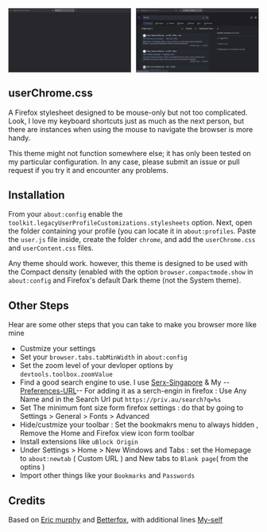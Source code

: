 <!-- <div align="center">
</div> -->
<div style="display: flex; gap: 10px">
        <img src="git/firfox1.png" alt="" style="width: 49%;">
        <img src="git/firfox2.png" alt="" style="width: 49%;">
    </div>

## userChrome.css

A Firefox stylesheet designed to be mouse-only but not too complicated. Look, I love my keyboard shortcuts just as much as the next person, but there are instances when using the mouse to navigate the browser is more handy.

This theme might not function somewhere else; it has only been tested on my particular configuration. In any case, please submit an issue or pull request if you try it and encounter any problems.

## Installation


From your `about:config` enable the `toolkit.legacyUserProfileCustomizations.stylesheets` option. Next, open the folder containing your profile (you can locate it in `about:profiles`. Paste the `user.js` file inside, create the folder `chrome`, and add the `userChrome.css` and `userContent.css` files.

Any theme should work. however, this theme is designed to be used with the Compact density (enabled with the option `browser.compactmode.show` in `about:config` and Firefox's default Dark theme (not the System theme).

## Other Steps

Hear are some other steps that you can take to make you browser more like mine 

- Custmize your settings
- Set your `browser.tabs.tabMinWidth` in `about:config`
- Set the zoom level of your devloper options by `devtools.toolbox.zoomValue`
- Find a good search engine to use. I use [Serx-Singapore](http://priv.au) & My -- [Preferences-URL](https://priv.au/preferences?preferences=eJx1WMuO67gR_Zp4I4yRZAIMsvAqQLYTILMXKLIs1RXJ0uXDtvrrp6iHVbR6Fm2Yh2aRrMepw9YqQU8BId568BCUvVjl-6x6uIG_WNLKLt9UTqTJTRYS3Hqi3sLlrh6oybcBItkHhB1Hx8vbKdBrvv0RMlwcpIHM7X-___-PS1R3iKCCHm5_v6QBHNwiFrsXNpNtii1b9PBsk-pu_1U2wsUQHnuQ4uGVQn9Zl7UxzXxEo8J40eAThFZZ7L3j7-vuyjyU12DabdvV6M8MYW7RtwkTr19-if6OHhPb1IGsXcF1VTmVXp01syELerM-UBphjjcDd8XHvxiMqrO8G_gePfv1373q25b4quFv__yPshOjjUWfX82k9Miuim2Lqcx5r2JTdsMHiCXT2DgMgYLE-OoNfzYxUZA_9opDYtRuMiTU_L1EJJZxHNt2izQPO-WNVm5qW5cj6oKgxfLXtg80QHGBfN-sFoSlBeU4MVY-d2RdVa1OXdYjpO1E3dRVJ0gGe-EfmsBzmCOIrRwYVFet9dWAsKwtZXO3KoBCaVJPU4A7BOCgb5tyOGNksOXIYsFX7GkeyJkm1s4wfQzPNy9gdXGdg0WojpBD2X6WmAH44uR8e9pATCphPO5u4IHKJ46Z2M2YvuHcKnmJ5KO0WHZgJ2wJKif4amgOw08c0aikquNwUMpfT9-j53uLuVOUxVzlGoE_QZXjfOawU5NwATj6gVOJ94ElLpi5cu8_XuJY7BqTBpUcU4mELeoxSCAANJHu6ckZ0xgMXMKlmNcMuQf0IypZK_d5Fj7sAb8GZg6JeMzxCKgmAx2EfrPYM5Fw1pLbx0SGU9VICwtfNpNVc6nlv5hxxFkqne2YhwIq2xT2lREaVBdU-di2HJhfIKwBWQF4vSuCjcQr0j6zbLgN0JnuOAu6PktHolfiMOj5K1KO32O7c35gHOiwySQTVJibEtMoa2CfoHvDl-uZ9uUFyyykoHy0fHyZEkyo_aNKcEtdTHAN-925CSk9Kb8P8bUQyHFER19DRSTu6TorAT_twfSzEhlKZo4gqamwmOIMm3LHaai2yj24p8zzeYBq4uMFJHyxtgeMO3Vy5-DAQ5T0MJVqETsv4-typeNmzIdnkniD50o_pvZC_25ZVeh8U2bnx3bSn0_mMblqAeoVK3Tae4VPBBMUJ1TTMbFFSaIBjMF0uCxgP6TGqIrUAqXEaoC4bgiEf9d7uDlinUsRJlS7ww6Kw6hzjNdpZjGzZ5FWxsylyF1mgp7fgfplIAsnfLVZeKIpH2_U8ZVRN1HzKhVkosTSDaYip8T5Eo0zJeKCGks6v3myeJBtqFz9WKCb51NV3tlHppk4yA6nmA6qPliAD2ZXaGdHJbWFkx7oSlK_x0_sqiZYOlFHNMZPsLJdgJ-Z6qgUMFIO-oxOoBeG_Av4cGeBi7pYQlL_-kHzh5sLWiLItXs9pamcPCXrk-w9KMdab6h7Lur0Rb7uZb_--ttLaIBswMsU_fLKVaREPwDGM3KupA2vPLv0kgktiZrx6lFKStRL7uYe3E6cE0BIuZP8tigyXj4W_fSETkzNqpY9ZXw-W8hMrdKi5bhEJjyo3PjCkTzzShNnT352ID0DY6gvt0KnvVb4FKT4Y7pOT-lrbiy6Yq346AslC1sPQrNo9803T2XtwP7zH6nhWK9VXsjO2fnYi5vcA86Js8LVpbjlHT1szf8hp0NTVNw89teedh6-cA-qXiILa68vj3LG9xPhhY_PItkkmNDp3F8rhTvAfaRCkO_MpSI2miF3m2FIzA-e9xNRu5tAWKkq5uVdg7Bisqo7BoepflMnx_6bQDoFe8MrF27Yydsb_g3tcm2PKkpZAs7Nzc7nCKepzG3pBHI3T98a4VsL_OuXTfUckFP8rjPkP-2-8YEZm6ldTpm3tFEsZWEXgbsWKQ-ACOmkQzjtARLLcCE8TKn242cTP3JJVMqERT12Shx4In5IRpbqBgSbsSpwRZ4IU_OERzLz67PWYNzv9EjMR3dLzz1B45i77FPe1WlRQZ7V3PpQ_q5r5glCjm8XRLJoWOyH2u8z5Q9eeyP7ebgWSoerYiOpX2VTJLT4-XvqjlamiWP2cvzeaN7y1VTNhoLxOIpuTpTK00a-mJ4phSv6DxqpynQhkPNjPf1rf2Mf_6CYbGZeiLeiSl7XbXQdOGe55WzMKWdItet_Yp6BBdNpmv3bMivo8c0732-gldWZ70_hZKIk9bbqNBfB3lv0dzpvHJZnTsuvcD6cK9lz-k2p2pYfFDzHyXNhBcWJf_sTpC8vpw==)--  For adding it as a serch-engin in firefox : Use Any Name and in the Search Url put `https://priv.au/search?q=%s`
- Set The minimum font size form firefox settings : do that by going to Settings > General > Fonts > Advanced
- Hide/custmize your toolbar : Set the bookmakrs menu to always hidden , Remove the Home and Firefox view icon form toolbar
- Install extensions like `uBlock Origin`
- Under Settings > Home > New Windows and Tabs : set the Homepage to `about:newtab` ( Custom URL ) and New tabs to `Blank page`( from the optins )
- Import other things like your `Bookmarks` and `Passwords` 

## Credits


Based on [Eric murphy](https://github.com/ericmurphyxyz/userChrome.css.git) and [Betterfox](https://github.com/yokoffing/Betterfox), with additional lines [My-self](https://github.com/akritbehera27)
